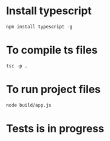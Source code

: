 # Install typescript
```
npm install typescript -g
```

# To compile ts files
```
tsc -p .
```

# To run project files
```
node build/app.js
```

# Tests is in progress